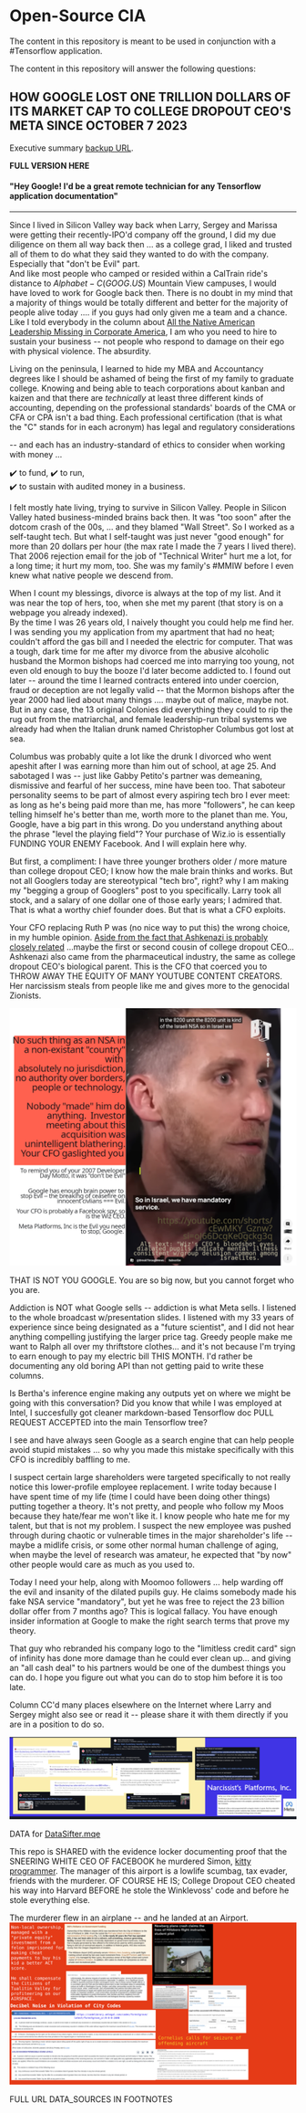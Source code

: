 # Open-Source CIA

The content in this repository is meant to be used in conjunction with a #Tensorflow application. 

The content in this repository will answer the following questions: 

## HOW GOOGLE LOST ONE TRILLION DOLLARS OF ITS MARKET CAP TO COLLEGE DROPOUT CEO'S META SINCE OCTOBER 7 2023
Executive summary [backup URL].

**FULL VERSION HERE**

#### "Hey Google! I'd be a great remote technician for any Tensorflow application documentation"  
---
Since I lived in Silicon Valley way back when Larry, Sergey and Marissa were getting their recently-IPO'd company off the ground, I did my due diligence on them all 
way back then ... as a college grad, I liked and trusted all of them to do what they said they wanted to do with the company. Especially that "don't be Evil" part.  
And like most people who camped or resided within a CalTrain ride's distance to  $Alphabet-C (GOOG.US)$  Mountain View campuses, I would have loved to work for Google 
back then. There is no doubt in my mind that a majority of things would be totally different and better for the majority of people alive today .... if you guys had only 
given me a team and a chance.  Like I told everybody in the column about [All the Native American Leadership Missing in Corporate America], I am who you need to hire 
to sustain your business -- not people who respond to damage on their ego with physical violence.  The absurdity.

Living on the peninsula, I learned to hide my MBA  and Accountancy degrees like I should be ashamed of being the first of my family to graduate college. Knowing and being 
able to teach corporations about kanban and kaizen and that there are *technically* at least three different  kinds of accounting, depending on the professional standards' 
boards of the CMA or CFA or CPA isn't a bad thing.  Each professional certification (that is what the "C" stands for in each acronym) has legal and regulatory considerations 

-- and each has an industry-standard of ethics to consider when working with money ...

✔️  to fund, 
✔️  to run,  
✔️  to sustain with audited money in  a business.  

I felt mostly hate living, trying to survive in Silicon Valley. People in Silicon Valley hated business-minded brains back then.  It was "too soon" after the dotcom crash of 
the 00s, ... and they blamed "Wall Street".  So I worked as a self-taught tech.  But what I self-taught was just never "good enough" for more than 20 dollars per hour 
(the max rate I made the 7 years I lived there).  That 2006 rejection email for the job of "Technical Writer" hurt me a lot, for a long time; it hurt my mom, too.  She was my 
family's #MMIW before I even knew what native people we descend from. 

When I count my blessings, divorce is always at the top of my list. And it was near the top of hers, too, when she met my parent (that story is on a webpage you already indexed).  
By the time I was 26 years old, I naively thought you could help me find her.  I was sending you my application from my apartment that had no heat; couldn't afford the gas bill 
and I needed the electric for computer.  That was a tough, dark time for me after my divorce from the abusive alcoholic husband the Mormon bishops had coerced me into marrying 
too young, not even old enough to buy the booze I'd later become addicted to.  I found out later -- around the time I learned contracts entered into under coercion, fraud or 
deception are not legally valid -- that the Mormon bishops after the year 2000 had lied about many things .... maybe out of malice, maybe not.  But in any case, the 13 original 
Colonies did everything they could to rip the rug out from the matriarchal, and female leadership-run tribal systems we already had when the Italian drunk named Christopher Columbus 
got lost at sea. 

Columbus was probably quite a lot like the drunk I divorced who went apeshit after I was earning more than him out of school, at age 25.  And sabotaged I was -- just like Gabby 
Petito's partner was demeaning, dismissive and fearful of her success, mine have been too.  That saboteur personality seems to be part of almost every aspiring tech bro I ever 
meet:  as long as he's being paid more than me, has more "followers", he can keep telling himself he's better than me, worth more to the planet than me.  You, Google, have a big
part in this wrong. Do you understand anything about the phrase "level the playing field"?  Your purchase of Wiz.io is essentially FUNDING YOUR ENEMY Facebook.  And I will explain 
here why. 

But first, a compliment:  I have three younger brothers older / more mature than college dropout CEO; I know how the male brain thinks and works.  But not all Googlers today are 
stereotypical "tech bro", right?  why I am making my "begging a group of Googlers" post to you specifically.  Larry took all stock, and a salary of one dollar one of those early 
years; I admired that.  That is what a worthy chief founder does.  But that is what a CFO exploits.

Your CFO replacing Ruth P was (no nice way to put this) the wrong choice, in my humble opinion. [Aside from the fact that Ashkenazi is probably closely related] ...maybe the first or 
second cousin of college dropout CEO... Ashkenazi also came from the pharmaceutical  industry, the same as college dropout CEO's biological parent.  This is the CFO that coerced you
to THROW AWAY THE EQUITY OF MANY YOUTUBE CONTENT CREATORS.  Her narcissism steals from people like me and gives more to the genocidal Zionists.

![Wiz_IO_is_drugged_out_bloodshot_eyes.png](Wiz_IO_is_drugged_out_bloodshot_eyes.png)

THAT IS NOT YOU GOOGLE.  You are so big now, but you cannot forget who you are.

Addiction is NOT what Google sells -- addiction is what Meta sells.  I listened to the whole broadcast w/presentation slides. I listened with my 33 years of experience since being 
designated as a "future scientist", and I did not hear anything compelling justifying the larger price tag.  Greedy people make me want to Ralph all over my thriftstore clothes... and it's 
not because I'm trying to earn enough to pay my electric bill THIS MONTH.    I'd rather be documenting any old boring API than not getting paid to write these columns. 

Is Bertha's inference engine making any outputs yet on where we might be going with this conversation?  Did you know that while I was employed at Intel, I succesfully got cleaner
markdown-based Tensorflow doc PULL REQUEST ACCEPTED into the main Tensorflow tree?

I see and have always seen Google as a search engine that can help people avoid stupid mistakes ... so why you made this mistake specifically with this CFO is incredibly baffling to me.  

I suspect certain large shareholders were targeted specifically to not really notice this lower-profile employee replacement.  I write today because I have spent time of my life (time 
I could have been doing other things) putting  together a theory.  It's not pretty, and people who follow my Moos because they hate/fear me won't like it.  I know people who hate me for 
my talent, but that is not my problem. I suspect the new employee was pushed through during chaotic or vulnerable times in the major shareholder's life -- maybe a midlife crisis, or some 
other normal human challenge of aging, when maybe the level of research was amateur, he expected that "by now" other people would care as much as you used to.    

Today I need your help, along with Moomoo followers ... help warding off the evil and insanity of the dilated pupils guy.  He claims somebody made his fake NSA service "mandatory", but 
yet he was free to reject the 23 billion dollar offer from 7 months ago?  This is logical fallacy.  You have enough insider information at Google to make the right search terms that prove 
my theory.  

That guy who rebranded his company logo to the "limitless credit card" sign of infinity has done more damage than he could ever clean up... and giving an "all cash deal" to his partners 
would be one of the dumbest things you can do.  I hope you figure out what you can do to stop him before it is too late.

Column CC'd many places elsewhere on the Internet where Larry and Sergey might also see or read it -- please share it with them directly if you are in a position to do so.

![Dark_Tetrad](https://github.com/indie/Max_Suckerborg/blob/main/narcissist_platforms_inc.png?raw=true)

DATA for [DataSifter.mqe]

This repo is SHARED with the evidence locker documenting proof that the  SNEERING WHITE CEO OF FACEBOOK he murdered Simon, [kitty programmer].
The manager of this airport is a lowlife scumbag, tax evader, friends with the murderer.  OF COURSE HE IS; 
College Dropout CEO cheated his way into Harvard BEFORE he stole the Winklevoss' code and before he stole everything else.

The murderer flew in an airplane -- and he landed at an Airport.  
![page3.png](page3.png)

FULL URL DATA_SOURCES IN FOOTNOTES

[backup URL]: https://www.moomoo.com/community/feed/if-i-could-sit-down-and-have-a-conversation-with-114201856507909?futusource=nnq_personal_guest&feed_source=12
[Google Drive with video documentation of Meta's CEO's airplane harassment addiction]:https://drive.google.com/drive/folders/1k_nfGhD70Qs6tkKyYlEv-mO5_3-GvMEN?usp=sharing
[kitty programmer]:https://github.com/indie/kittyprogrammer
[All the Native American Leadership Missing in Corporate America]:https://www.moomoo.com/community/feed/all-the-native-american-leadership-missing-in-corporate-america-114104729403797?
[Aside from the fact that Ashkenazi is probably closely related]:https://www.youtube.com/watch?v=Y614o2-sBbo
[DataSifter.mqe]:https://www.moomoo.com/community/feed/datasifter-dot-mqe-115254908354965?share_code=0uQ4iB
